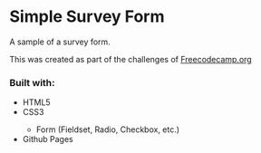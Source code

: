 <h1><a href="https://fusakoo.github.io/survey-form/"></a>Simple Survey Form</h1>
<p>A sample of a survey form.</p>
<p>This was created as part of the challenges of <a href="https://www.freecodecamp.org" target="_blank">Freecodecamp.org</a></p>
<h3>Built with:</h3>
<ul>
    <li>HTML5</li>
    <li>CSS3</li>
    <ul>
        <li>Form (Fieldset, Radio, Checkbox, etc.)</li>
    </ul>
    <li>Github Pages</li>
</ul>